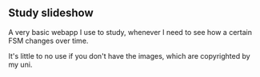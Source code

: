 ## Study slideshow

A very basic webapp I use to study, whenever I need to see how a certain FSM changes over time.

It's little to no use if you don't have the images, which are copyrighted by my uni.
